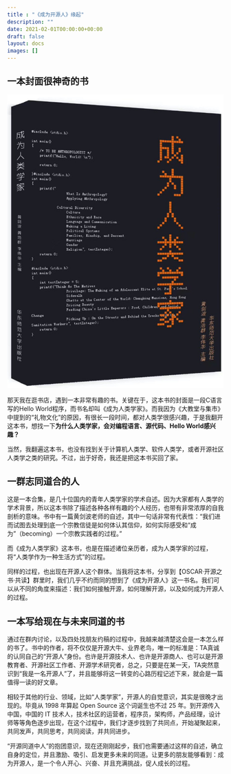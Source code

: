 ```yaml
---
title : "《成为开源人》缘起"
description: ""
date: 2021-02-01T00:00:00+00:00
draft: false
layout: docs
images: []
---
```


## 一本封面很神奇的书

![成为人类学家](/images/s33720354.jpg)

那天我在逛书店，遇到一本非常有趣的书。关键在于，这本书的封面是一段C语言写的Hello World程序，而书名却叫《成为人类学家》。而我因为《大教堂与集市》中提到的“礼物文化”的原因，有很长一段时间，都对人类学很感兴趣，于是我翻开这本书，想找一下**为什么人类学家，会对编程语言、源代码、Hello World感兴趣？**

当然，我翻遍这本书，也没有找到关于计算机人类学、软件人类学，或者开源社区人类学之类的研究。不过，出于好奇，我还是把这本书买回了家。


## 一群志同道合的人

这是一本合集，是几十位国内的青年人类学家的学术自述。因为大家都有人类学的学术背景，所以这本书除了描述各种各样有趣的个人经历，也带有非常浓厚的自我剖析的意味。书中有一篇黄剑波老师的自述，其中一句话非常有代表性：“我们进而试图去处理到底一个宗教信徒是如何体认其信仰，如何实际感受和“成为”（becoming）一个宗教实践者的过程。”

而《成为人类学家》这本书，也是在描述诸位亲历者，成为人类学家的过程，将“人类学作为一种生活方式”的过程。

同样的过程，也出现在开源人这个群体。当我将这本书，分享到【OSCAR·开源之书·共读】群里时，我们几乎不约而同的想到了《成为开源人》这一书名。我们可以从不同的角度来描述：我们如何接触开源，如何理解开源，以及如何成为开源人的过程。

## 一本写给现在与未来同道的书

通过在群内讨论，以及四处找朋友约稿的过程中，我越来越清楚这会是一本怎么样的书了。书中的作者，将不仅仅是开源大牛、业界老鸟，唯一的标准是：TA真诚的认同自己的“开源人”身份。也许是开源技术人、也许是开源商人、也可以是开源教育者、开源社区工作者、开源学术研究者，总之，只要是在某一天，TA突然意识到“我是一名开源人”了，并且能够将这一转变的心路历程记述下来，就会是一篇值得一读的好文章。

相较于其他的行业、领域，比如“人类学家”，开源人的自觉意识，其实是很晚才出现的。毕竟从 1998 年算起 Open Source 这个词诞生也不过 25 年。到开源传入中国，中国的 IT 技术人，技术社区的运营者，程序员，架构师，产品经理，设计师等等角色逐步出现，在这个过程中，我们才逐步找到了共同点，开始凝聚起来，共同发声，共同思考，共同阅读，并共同进步。

“开源同道中人”的抱团意识，现在还刚刚起步，我们也需要通过这样的自述，确立自身的定位，并且激励、吸引、启发更多未来的同道。让更多的朋友能够看到：成为开源人，是一个令人开心、兴奋、并且充满挑战，促人成长的过程。